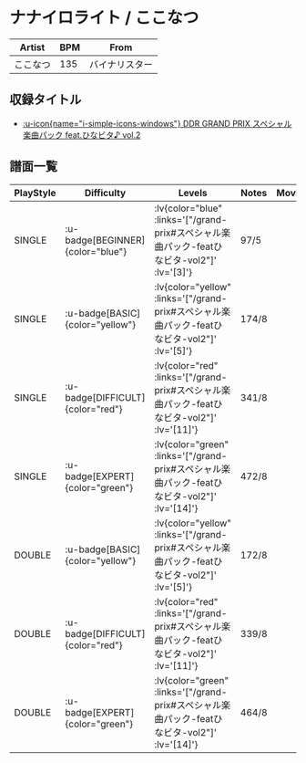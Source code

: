 # ナナイロライト / ここなつ

|Artist|BPM|From|
|------|---|----|
|ここなつ|135|バイナリスター|

## 収録タイトル

- [ :u-icon{name="i-simple-icons-windows"} DDR GRAND PRIX スペシャル楽曲パック feat.ひなビタ♪ vol.2](/grand-prix#スペシャル楽曲パック-featひなビタ-vol2)

## 譜面一覧

|PlayStyle|Difficulty|Levels|Notes|Movie|
|---------|----------|------|-----|-----|
|SINGLE| :u-badge[BEGINNER]{color="blue"} | :lv{color="blue" :links='["/grand-prix#スペシャル楽曲パック-featひなビタ-vol2"]' :lv='[3]'} |97/5||
|SINGLE| :u-badge[BASIC]{color="yellow"} | :lv{color="yellow" :links='["/grand-prix#スペシャル楽曲パック-featひなビタ-vol2"]' :lv='[5]'} |174/8||
|SINGLE| :u-badge[DIFFICULT]{color="red"} | :lv{color="red" :links='["/grand-prix#スペシャル楽曲パック-featひなビタ-vol2"]' :lv='[11]'} |341/8||
|SINGLE| :u-badge[EXPERT]{color="green"} | :lv{color="green" :links='["/grand-prix#スペシャル楽曲パック-featひなビタ-vol2"]' :lv='[14]'} |472/8||
|DOUBLE| :u-badge[BASIC]{color="yellow"} | :lv{color="yellow" :links='["/grand-prix#スペシャル楽曲パック-featひなビタ-vol2"]' :lv='[5]'} |172/8||
|DOUBLE| :u-badge[DIFFICULT]{color="red"} | :lv{color="red" :links='["/grand-prix#スペシャル楽曲パック-featひなビタ-vol2"]' :lv='[11]'} |339/8||
|DOUBLE| :u-badge[EXPERT]{color="green"} | :lv{color="green" :links='["/grand-prix#スペシャル楽曲パック-featひなビタ-vol2"]' :lv='[14]'} |464/8||
